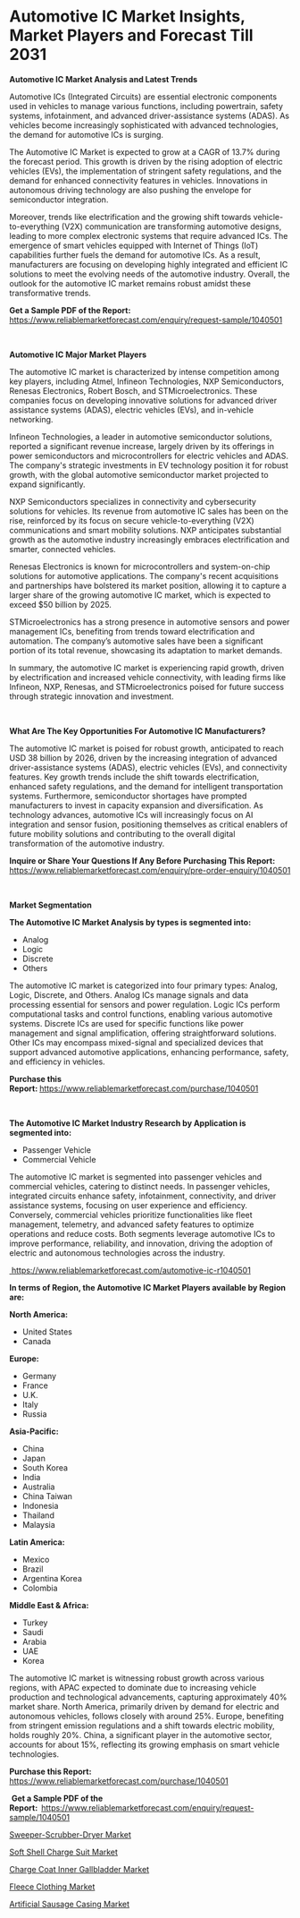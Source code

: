 <p><h1>Automotive IC Market Insights, Market Players and Forecast Till 2031</h1></p><p><strong>Automotive IC Market Analysis and Latest Trends</strong></p>
<p><p>Automotive ICs (Integrated Circuits) are essential electronic components used in vehicles to manage various functions, including powertrain, safety systems, infotainment, and advanced driver-assistance systems (ADAS). As vehicles become increasingly sophisticated with advanced technologies, the demand for automotive ICs is surging.</p><p>The Automotive IC Market is expected to grow at a CAGR of 13.7% during the forecast period. This growth is driven by the rising adoption of electric vehicles (EVs), the implementation of stringent safety regulations, and the demand for enhanced connectivity features in vehicles. Innovations in autonomous driving technology are also pushing the envelope for semiconductor integration. </p><p>Moreover, trends like electrification and the growing shift towards vehicle-to-everything (V2X) communication are transforming automotive designs, leading to more complex electronic systems that require advanced ICs. The emergence of smart vehicles equipped with Internet of Things (IoT) capabilities further fuels the demand for automotive ICs. As a result, manufacturers are focusing on developing highly integrated and efficient IC solutions to meet the evolving needs of the automotive industry. Overall, the outlook for the automotive IC market remains robust amidst these transformative trends.</p></p>
<p><strong>Get a Sample PDF of the Report:&nbsp;</strong> <a href="https://www.reliablemarketforecast.com/enquiry/request-sample/1040501?utm_campaign=1568&utm_medium=2&utm_source=Github&utm_content=ia&utm_term=02112024&utm_id=automotive-ic">https://www.reliablemarketforecast.com/enquiry/request-sample/1040501</a></p>
<p>&nbsp;</p>
<p><strong>Automotive IC Major Market Players</strong></p>
<p><p>The automotive IC market is characterized by intense competition among key players, including Atmel, Infineon Technologies, NXP Semiconductors, Renesas Electronics, Robert Bosch, and STMicroelectronics. These companies focus on developing innovative solutions for advanced driver assistance systems (ADAS), electric vehicles (EVs), and in-vehicle networking.</p><p>Infineon Technologies, a leader in automotive semiconductor solutions, reported a significant revenue increase, largely driven by its offerings in power semiconductors and microcontrollers for electric vehicles and ADAS. The company's strategic investments in EV technology position it for robust growth, with the global automotive semiconductor market projected to expand significantly.</p><p>NXP Semiconductors specializes in connectivity and cybersecurity solutions for vehicles. Its revenue from automotive IC sales has been on the rise, reinforced by its focus on secure vehicle-to-everything (V2X) communications and smart mobility solutions. NXP anticipates substantial growth as the automotive industry increasingly embraces electrification and smarter, connected vehicles.</p><p>Renesas Electronics is known for microcontrollers and system-on-chip solutions for automotive applications. The company's recent acquisitions and partnerships have bolstered its market position, allowing it to capture a larger share of the growing automotive IC market, which is expected to exceed $50 billion by 2025.</p><p>STMicroelectronics has a strong presence in automotive sensors and power management ICs, benefiting from trends toward electrification and automation. The company’s automotive sales have been a significant portion of its total revenue, showcasing its adaptation to market demands.</p><p>In summary, the automotive IC market is experiencing rapid growth, driven by electrification and increased vehicle connectivity, with leading firms like Infineon, NXP, Renesas, and STMicroelectronics poised for future success through strategic innovation and investment.</p></p>
<p>&nbsp;</p>
<p><strong>What Are The Key Opportunities For Automotive IC Manufacturers?</strong></p>
<p><p>The automotive IC market is poised for robust growth, anticipated to reach USD 38 billion by 2026, driven by the increasing integration of advanced driver-assistance systems (ADAS), electric vehicles (EVs), and connectivity features. Key growth trends include the shift towards electrification, enhanced safety regulations, and the demand for intelligent transportation systems. Furthermore, semiconductor shortages have prompted manufacturers to invest in capacity expansion and diversification. As technology advances, automotive ICs will increasingly focus on AI integration and sensor fusion, positioning themselves as critical enablers of future mobility solutions and contributing to the overall digital transformation of the automotive industry.</p></p>
<p><strong>Inquire or Share Your Questions If Any Before Purchasing This Report:</strong> <a href="https://www.reliablemarketforecast.com/enquiry/pre-order-enquiry/1040501?utm_campaign=1568&utm_medium=2&utm_source=Github&utm_content=ia&utm_term=02112024&utm_id=automotive-ic">https://www.reliablemarketforecast.com/enquiry/pre-order-enquiry/1040501</a></p>
<p>&nbsp;</p>
<p><strong>Market Segmentation</strong></p>
<p><strong>The Automotive IC Market Analysis by types is segmented into:</strong></p>
<p><ul><li>Analog</li><li>Logic</li><li>Discrete</li><li>Others</li></ul></p>
<p><p>The automotive IC market is categorized into four primary types: Analog, Logic, Discrete, and Others. Analog ICs manage signals and data processing essential for sensors and power regulation. Logic ICs perform computational tasks and control functions, enabling various automotive systems. Discrete ICs are used for specific functions like power management and signal amplification, offering straightforward solutions. Other ICs may encompass mixed-signal and specialized devices that support advanced automotive applications, enhancing performance, safety, and efficiency in vehicles.</p></p>
<p><strong>Purchase this Report:&nbsp;</strong><a href="https://www.reliablemarketforecast.com/purchase/1040501?utm_campaign=1568&utm_medium=2&utm_source=Github&utm_content=ia&utm_term=02112024&utm_id=automotive-ic">https://www.reliablemarketforecast.com/purchase/1040501</a></p>
<p>&nbsp;</p>
<p><strong>The Automotive IC Market Industry Research by Application is segmented into:</strong></p>
<p><ul><li>Passenger Vehicle</li><li>Commercial Vehicle</li></ul></p>
<p><p>The automotive IC market is segmented into passenger vehicles and commercial vehicles, catering to distinct needs. In passenger vehicles, integrated circuits enhance safety, infotainment, connectivity, and driver assistance systems, focusing on user experience and efficiency. Conversely, commercial vehicles prioritize functionalities like fleet management, telemetry, and advanced safety features to optimize operations and reduce costs. Both segments leverage automotive ICs to improve performance, reliability, and innovation, driving the adoption of electric and autonomous technologies across the industry.</p></p>
<p><a href="https://www.reliablemarketforecast.com/automotive-ic-r1040501?utm_campaign=1568&utm_medium=2&utm_source=Github&utm_content=ia&utm_term=02112024&utm_id=automotive-ic">&nbsp;https://www.reliablemarketforecast.com/automotive-ic-r1040501</a></p>
<p><strong>In terms of Region, the Automotive IC Market Players available by Region are:</strong></p>
<p>
    <p> <strong> North America: </strong>
        <ul>
            <li>United States</li>
            <li>Canada</li>
        </ul>
        </p> 
    <p> <strong> Europe: </strong>
        <ul>
            <li>Germany</li>
            <li>France</li>
            <li>U.K.</li>
            <li>Italy</li>
            <li>Russia</li>
        </ul>
        </p> 
    <p> <strong> Asia-Pacific: </strong>
        <ul>
            <li>China</li>
            <li>Japan</li>
            <li>South Korea</li>
            <li>India</li>
            <li>Australia</li>
            <li>China Taiwan</li>
            <li>Indonesia</li>
            <li>Thailand</li>
            <li>Malaysia</li>
        </ul>
        </p> 
    <p> <strong> Latin America: </strong>
        <ul>
            <li>Mexico</li>
            <li>Brazil</li>
            <li>Argentina Korea</li>
            <li>Colombia</li>
        </ul>
        </p> 
    <p> <strong> Middle East & Africa: </strong>
        <ul>
            <li>Turkey</li>
            <li>Saudi</li>
            <li>Arabia</li>
            <li>UAE</li>
            <li>Korea</li>
        </ul>
    </p>
    </p>
<p><p>The automotive IC market is witnessing robust growth across various regions, with APAC expected to dominate due to increasing vehicle production and technological advancements, capturing approximately 40% market share. North America, primarily driven by demand for electric and autonomous vehicles, follows closely with around 25%. Europe, benefiting from stringent emission regulations and a shift towards electric mobility, holds roughly 20%. China, a significant player in the automotive sector, accounts for about 15%, reflecting its growing emphasis on smart vehicle technologies.</p></p>
<p><strong>Purchase this Report: </strong><a href="https://www.reliablemarketforecast.com/purchase/1040501?utm_campaign=1568&utm_medium=2&utm_source=Github&utm_content=ia&utm_term=02112024&utm_id=automotive-ic">https://www.reliablemarketforecast.com/purchase/1040501</a></p>
<p>&nbsp;<strong>Get a Sample PDF of the Report:&nbsp;&nbsp;</strong><a href="https://www.reliablemarketforecast.com/enquiry/request-sample/1040501?utm_campaign=1568&utm_medium=2&utm_source=Github&utm_content=ia&utm_term=02112024&utm_id=automotive-ic">https://www.reliablemarketforecast.com/enquiry/request-sample/1040501</a></p>
<p><strong></strong></p>
<p><p><a href="https://www.linkedin.com/pulse/sweeper-scrubber-dryer-market-navigating-challenges-unlocking-inxxf?utm_campaign=1568&utm_medium=2&utm_source=Github&utm_content=ia&utm_term=02112024&utm_id=automotive-ic">Sweeper-Scrubber-Dryer Market</a></p><p><a href="https://www.linkedin.com/pulse/soft-shell-charge-suit-market-trends-strategic-insights-yilkf?utm_campaign=1568&utm_medium=2&utm_source=Github&utm_content=ia&utm_term=02112024&utm_id=automotive-ic">Soft Shell Charge Suit Market</a></p><p><a href="https://www.linkedin.com/pulse/emerging-technologies-reshaping-charge-coat-inner-gallbladder-i5pkf?utm_campaign=1568&utm_medium=2&utm_source=Github&utm_content=ia&utm_term=02112024&utm_id=automotive-ic">Charge Coat Inner Gallbladder Market</a></p><p><a href="https://www.linkedin.com/pulse/fleece-clothing-market-revolution-size-share-emerging-trends-g1onf?utm_campaign=1568&utm_medium=2&utm_source=Github&utm_content=ia&utm_term=02112024&utm_id=automotive-ic">Fleece Clothing Market</a></p><p><a href="https://www.linkedin.com/pulse/global-artificial-sausage-casing-market-sector2024-2031-metrics-7jibf?utm_campaign=1568&utm_medium=2&utm_source=Github&utm_content=ia&utm_term=02112024&utm_id=automotive-ic">Artificial Sausage Casing Market</a></p></p>